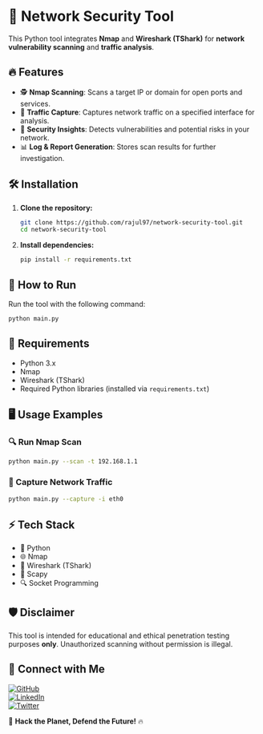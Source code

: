 # 🚀 Network Security Tool

This Python tool integrates **Nmap** and **Wireshark (TShark)** for **network vulnerability scanning** and **traffic analysis**.

## 🔥 Features
- 🕵️ **Nmap Scanning**: Scans a target IP or domain for open ports and services.
- 📡 **Traffic Capture**: Captures network traffic on a specified interface for analysis.
- 🔐 **Security Insights**: Detects vulnerabilities and potential risks in your network.
- 📊 **Log & Report Generation**: Stores scan results for further investigation.

## 🛠️ Installation

1. **Clone the repository:**
   ```bash
   git clone https://github.com/rajul97/network-security-tool.git
   cd network-security-tool
   ```

2. **Install dependencies:**
   ```bash
   pip install -r requirements.txt
   ```

## 🚀 How to Run

Run the tool with the following command:
```bash
python main.py
```

## 📌 Requirements
- Python 3.x
- Nmap
- Wireshark (TShark)
- Required Python libraries (installed via `requirements.txt`)

## 🖥️ Usage Examples

### 🔍 Run Nmap Scan
```bash
python main.py --scan -t 192.168.1.1
```

### 📡 Capture Network Traffic
```bash
python main.py --capture -i eth0
```

## ⚡ Tech Stack

- 🐍 Python
- 🌐 Nmap
- 📡 Wireshark (TShark)
- 📜 Scapy
- 🔍 Socket Programming

## 🛡️ Disclaimer
This tool is intended for educational and ethical penetration testing purposes **only**. Unauthorized scanning without permission is illegal.

## 🤝 Connect with Me
[![GitHub](https://img.shields.io/badge/GitHub-rajul97-181717?style=for-the-badge&logo=github)](https://github.com/rajul97)  
[![LinkedIn](https://img.shields.io/badge/LinkedIn-Rajul%20Gupta-0077B5?style=for-the-badge&logo=linkedin)](https://linkedin.com/in/rajul-gupta-5b87a0188/)  
[![Twitter](https://img.shields.io/badge/Twitter-@rajul__-1DA1F2?style=for-the-badge&logo=twitter)](https://twitter.com/_rajul____)  

🚀 **Hack the Planet, Defend the Future!** 🔥
